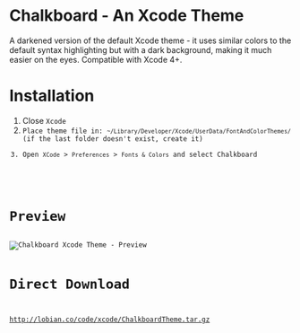Chalkboard - An Xcode Theme
======================

A darkened version of the default Xcode theme - it uses similar colors to the default syntax highlighting but with a dark background, making it much easier on the eyes. Compatible with Xcode 4+. 

Installation
============

<ol>
<li>Close <code>Xcode</code</li>
<li>Place theme file in: <code>~/Library/Developer/Xcode/UserData/FontAndColorThemes/</code> (if the last folder doesn't exist, create it)</li>
<li>Open <code>XCode</code> > <code>Preferences</code> > <code>Fonts & Colors</code> and select Chalkboard</li>
</ol>

Preview
=======

<img src="http://lobian.co/code/xcode/screenshot.png" alt="Chalkboard Xcode Theme - Preview" title="Chalkboard Xcode Theme - Preview" />

Direct Download
===============

<a href="http://lobian.co/code/xcode/ChalkboardTheme.tar.gz" target="_blank" alt="Chalkboard Xcode Theme - Anthony Lobianco" title="Chalkboard Xcode Theme - Anthony Lobianco">http://lobian.co/code/xcode/ChalkboardTheme.tar.gz</a>
